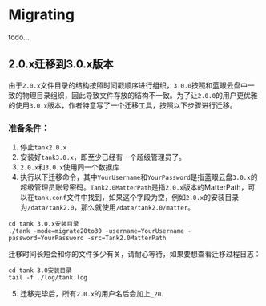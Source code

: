 # Migrating

todo...

## 2.0.x迁移到3.0.x版本

由于`2.0.x`文件目录的结构按照时间戳顺序进行组织，`3.0.0`按照和蓝眼云盘中一致的物理目录组织，因此导致文件存放的结构不一致。为了让`2.0.0`的用户更优雅的使用`3.0.x`版本，作者特意写了一个迁移工具，按照以下步骤进行迁移。

### 准备条件：

1. 停止`tank2.0.x`
2. 安装好`tank3.0.x`，即至少已经有一个超级管理员了。
3. `2.0.x`和`3.0.x`使用同一个数据库
4. 执行以下迁移命令，其中`YourUsername`和`YourPassword`是指蓝眼云盘`3.0.x`的超级管理员账号密码。`Tank2.0MatterPath`是指`2.0.x`版本的MatterPath，可以在`tank.conf`文件中找到，如果这个字段为空，例如`2.0.x`的安装目录为`/data/tank2.0`，那么就使用`/data/tank2.0/matter`。
```
cd tank 3.0.x安装目录
./tank -mode=migrate20to30 -username=YourUsername -password=YourPassword -src=Tank2.0MatterPath
```

迁移时间长短会和你的文件多少有关，请耐心等待，如果要想查看迁移过程日志：
```
cd tank 3.0安装目录
tail -f ./log/tank.log
```

5. 迁移完毕后，所有`2.0.x`的用户名后会加上`_20`.
